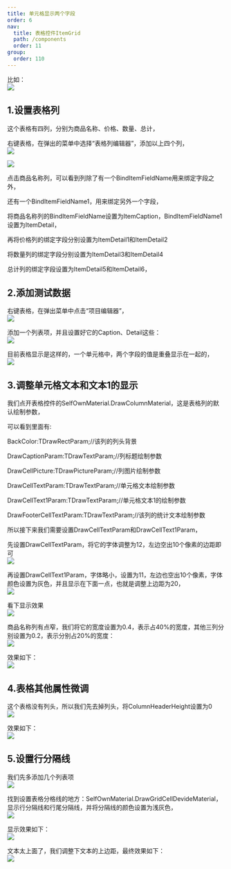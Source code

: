 ```yaml
---
title: 单元格显示两个字段
order: 6
nav:
  title: 表格控件ItemGrid
  path: /components
  order: 11
group:
  order: 110
---
```


比如：  
![](http://www.orangeui.cn/wordpress/wp-content/uploads/2022/09/word-image-9.png)   




1.设置表格列
-----------------
这个表格有四列，分别为商品名称、价格、数量、总计，  

右键表格，在弹出的菜单中选择“表格列编辑器”，添加以上四个列，  
![](http://www.orangeui.cn/wordpress/wp-content/uploads/2022/09/word-image-10.png)  

![](http://www.orangeui.cn/wordpress/wp-content/uploads/2022/09/word-image-11.png)  






点击商品名称列，可以看到列除了有一个BindItemFieldName用来绑定字段之外，  

还有一个BindItemFieldName1，用来绑定另外一个字段，  

将商品名称列的BindItemFieldName设置为ItemCaption，BindItemFieldName1设置为ItemDetail，  

再将价格列的绑定字段分别设置为ItemDetail1和ItemDetail2  

将数量列的绑定字段分别设置为ItemDetail3和ItemDetail4  

总计列的绑定字段设置为ItemDetail5和ItemDetail6，  





2.添加测试数据
-----------------

右键表格，在弹出菜单中点击“项目编辑器”，  
![](http://www.orangeui.cn/wordpress/wp-content/uploads/2022/09/word-image-12.png)  




添加一个列表项，并且设置好它的Caption、Detail这些：  
![](http://www.orangeui.cn/wordpress/wp-content/uploads/2022/09/word-image-13.png)  




目前表格显示是这样的，一个单元格中，两个字段的值是重叠显示在一起的，  
![](http://www.orangeui.cn/wordpress/wp-content/uploads/2022/09/word-image-14.png)  




3.调整单元格文本和文本1的显示
-----------------
我们点开表格控件的SelfOwnMaterial.DrawColumnMaterial，这是表格列的默认绘制参数，  

可以看到里面有:  

BackColor:TDrawRectParam;//该列的列头背景  

DrawCaptionParam:TDrawTextParam;//列标题绘制参数  

DrawCellPicture:TDrawPictureParam;//列图片绘制参数  

DrawCellTextParam:TDrawTextParam;//单元格文本绘制参数  

DrawCellText1Param:TDrawTextParam;//单元格文本1的绘制参数  

DrawFooterCellTextParam:TDrawTextParam;//该列的统计文本绘制参数  

所以接下来我们需要设置DrawCellTextParam和DrawCellText1Param，  

先设置DrawCellTextParam，将它的字体调整为12，左边空出10个像素的边距即可  
![](http://www.orangeui.cn/wordpress/wp-content/uploads/2022/09/word-image-15.png)  




再设置DrawCellText1Param，字体略小，设置为11，左边也空出10个像素，字体颜色设置为灰色，并且显示在下面一点，也就是调整上边距为20，  
![](http://www.orangeui.cn/wordpress/wp-content/uploads/2022/09/word-image-16.png)  




看下显示效果  
![](http://www.orangeui.cn/wordpress/wp-content/uploads/2022/09/word-image-17.png)  




商品名称列有点窄，我们将它的宽度设置为0.4，表示占40%的宽度，其他三列分别设置为0.2，表示分别占20%的宽度：  
![](http://www.orangeui.cn/wordpress/wp-content/uploads/2022/09/word-image-18.png)  




效果如下：  
![](http://www.orangeui.cn/wordpress/wp-content/uploads/2022/09/word-image-19.png)  




4.表格其他属性微调
-----------------
这个表格没有列头，所以我们先去掉列头，将ColumnHeaderHeight设置为0  
![](http://www.orangeui.cn/wordpress/wp-content/uploads/2022/09/word-image-20.png)  




效果如下：  
![](http://www.orangeui.cn/wordpress/wp-content/uploads/2022/09/word-image-21.png)  




5.设置行分隔线
-----------------
我们先多添加几个列表项  
![](http://www.orangeui.cn/wordpress/wp-content/uploads/2022/09/word-image-22.png)  




找到设置表格分格线的地方：SelfOwnMaterial.DrawGridCellDevideMaterial，显示行分隔线和行尾分隔线，并将分隔线的颜色设置为浅灰色，  
![](http://www.orangeui.cn/wordpress/wp-content/uploads/2022/09/word-image-23.png)  




显示效果如下：  
![](http://www.orangeui.cn/wordpress/wp-content/uploads/2022/09/word-image-24.png)  




文本太上面了，我们调整下文本的上边距，最终效果如下：  
![](http://www.orangeui.cn/wordpress/wp-content/uploads/2022/09/word-image-25.png)  





